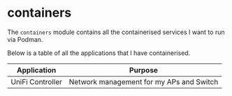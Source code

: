# containers

The `containers` module contains all the containerised services I want to run via Podman.

Below is a table of all the applications that I have containerised.

| Application      | Purpose                                  |
| ---------------- | ---------------------------------------- |
| UniFi Controller | Network management for my APs and Switch |
